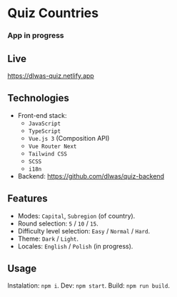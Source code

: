 # Quiz Countries

### App in progress

## Live

https://dlwas-quiz.netlify.app

## Technologies

- Front-end stack:
  - `JavaScript`
  - `TypeScript`
  - `Vue.js 3` (Composition API)
  - `Vue Router Next`
  - `Tailwind CSS`
  - `SCSS`
  - `i18n`
- Backend: https://github.com/dlwas/quiz-backend

## Features

- Modes: `Capital`, `Subregion` (of country).
- Round selection: `5` / `10` / `15`.
- Difficulty level selection: `Easy` / `Normal` / `Hard`.
- Theme: `Dark` / `Light`.
- Locales: `English` / `Polish` (in progress).

## Usage

Instalation: `npm i`.
Dev: `npm start`.
Build: `npm run build`.
